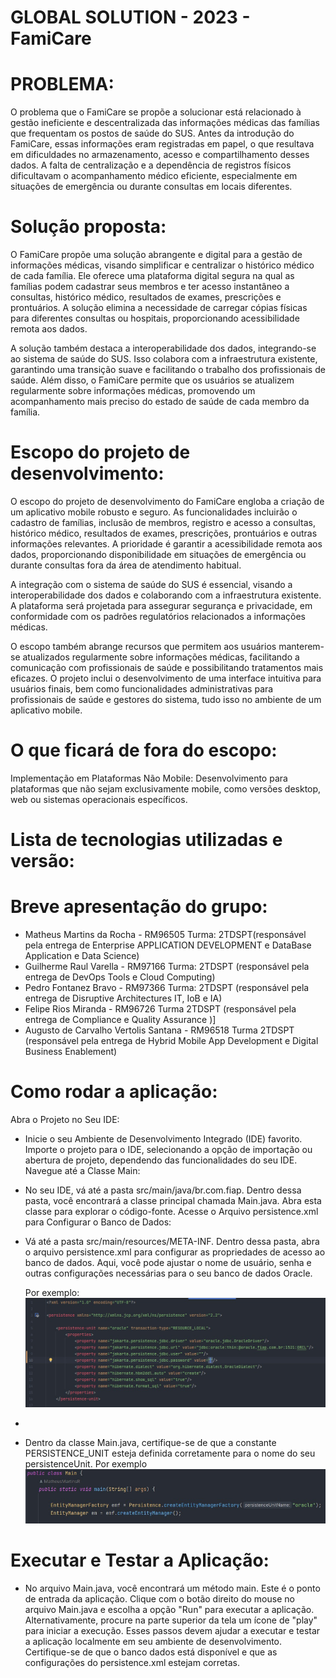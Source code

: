 # GLOBAL SOLUTION - 2023 - FamiCare

# PROBLEMA:

O problema que o FamiCare se propõe a solucionar está relacionado à gestão ineficiente e descentralizada das informações médicas das famílias que frequentam os postos de saúde do SUS. Antes da introdução do FamiCare, essas informações eram registradas em papel, o que resultava em dificuldades no armazenamento, acesso e compartilhamento desses dados. A falta de centralização e a dependência de registros físicos dificultavam o acompanhamento médico eficiente, especialmente em situações de emergência ou durante consultas em locais diferentes.

# Solução proposta: 
O FamiCare propõe uma solução abrangente e digital para a gestão de informações médicas, visando simplificar e centralizar o histórico médico de cada família. Ele oferece uma plataforma digital segura na qual as famílias podem cadastrar seus membros e ter acesso instantâneo a consultas, histórico médico, resultados de exames, prescrições e prontuários. A solução elimina a necessidade de carregar cópias físicas para diferentes consultas ou hospitais, proporcionando acessibilidade remota aos dados.

A solução também destaca a interoperabilidade dos dados, integrando-se ao sistema de saúde do SUS. Isso colabora com a infraestrutura existente, garantindo uma transição suave e facilitando o trabalho dos profissionais de saúde. Além disso, o FamiCare permite que os usuários se atualizem regularmente sobre informações médicas, promovendo um acompanhamento mais preciso do estado de saúde de cada membro da família.

# Escopo do projeto de desenvolvimento:
O escopo do projeto de desenvolvimento do FamiCare engloba a criação de um aplicativo mobile robusto e seguro. As funcionalidades incluirão o cadastro de famílias, inclusão de membros, registro e acesso a consultas, histórico médico, resultados de exames, prescrições, prontuários e outras informações relevantes. A prioridade é garantir a acessibilidade remota aos dados, proporcionando disponibilidade em situações de emergência ou durante consultas fora da área de atendimento habitual.

A integração com o sistema de saúde do SUS é essencial, visando a interoperabilidade dos dados e colaborando com a infraestrutura existente. A plataforma será projetada para assegurar segurança e privacidade, em conformidade com os padrões regulatórios relacionados a informações médicas.

O escopo também abrange recursos que permitem aos usuários manterem-se atualizados regularmente sobre informações médicas, facilitando a comunicação com profissionais de saúde e possibilitando tratamentos mais eficazes. O projeto inclui o desenvolvimento de uma interface intuitiva para usuários finais, bem como funcionalidades administrativas para profissionais de saúde e gestores do sistema, tudo isso no ambiente de um aplicativo mobile.

# O que ficará de fora do escopo:

Implementação em Plataformas Não Mobile: Desenvolvimento para plataformas que não sejam exclusivamente mobile, como versões desktop, web ou sistemas operacionais específicos.

# Lista de tecnologias utilizadas e versão: 





# Breve apresentação do grupo:
* Matheus Martins da Rocha - RM96505 Turma: 2TDSPT(responsável pela entrega de Enterprise APPLICATION DEVELOPMENT e DataBase Application e Data Science)
* Guilherme Raul Varella - RM97166 Turma: 2TDSPT (responsável pela entrega de DevOps Tools e Cloud Computing)
* Pedro Fontanez Bravo - RM97366 Turma: 2TDSPT (responsável pela entrega de Disruptive Architectures IT, IoB e IA)
* Felipe Rios Miranda - RM96726 Turma 2TDSPT (responsável pela entrega de Compliance e Quality Assurance )]
* Augusto de Carvalho Vertolis Santana - RM96518 Turma 2TDSPT (responsável pela entrega de Hybrid Mobile App Development e Digital Business Enablement)


# Como rodar a aplicação:

Abra o Projeto no Seu IDE:

* Inicie o seu Ambiente de Desenvolvimento Integrado (IDE) favorito.
  Importe o projeto para o IDE, selecionando a opção de importação ou abertura de projeto, dependendo das funcionalidades do seu IDE.
  Navegue até a Classe Main:

* No seu IDE, vá até a pasta src/main/java/br.com.fiap.
  Dentro dessa pasta, você encontrará a classe principal chamada Main.java. Abra esta classe para explorar o código-fonte.
  Acesse o Arquivo persistence.xml para Configurar o Banco de Dados:

* Vá até a pasta src/main/resources/META-INF.
  Dentro dessa pasta, abra o arquivo persistence.xml para configurar as propriedades de acesso ao banco de dados. Aqui, você pode ajustar o nome de usuário, senha e outras configurações necessárias para o seu banco de dados Oracle.

  Por exemplo:
  ![EXEMPLO_PERSISTENCE](documentação/PERSISC.jpeg)
* 

* Dentro da classe Main.java, certifique-se de que a constante PERSISTENCE_UNIT esteja definida corretamente para o nome do seu persistenceUnit.
  Por exemplo
  ![EXEMPLO_MAIN](documentação/main.jpeg)

# Executar e Testar a Aplicação:

* No arquivo Main.java, você encontrará um método main. Este é o ponto de entrada da aplicação.
  Clique com o botão direito do mouse no arquivo Main.java e escolha a opção "Run" para executar a aplicação. Alternativamente, procure na parte superior da tela um ícone de "play" para iniciar a execução.
  Esses passos devem ajudar a executar e testar a aplicação localmente em seu ambiente de desenvolvimento. Certifique-se de que o banco dados está disponível e que as configurações do persistence.xml estejam corretas.